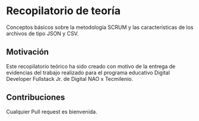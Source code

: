 # Recopilatorio de teoría

Conceptos básicos sobre la metodología SCRUM y las características de los archivos de tipo JSON y CSV.

## Motivación

Este recopilatorio teórico ha sido creado con motivo de la entrega de evidencias del trabajo realizado para el programa educativo Digital Developer Fullstack Jr. de Digital NAO x Tecmilenio.

## Contribuciones
Cualquier Pull request es bienvenida.
